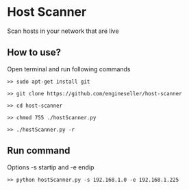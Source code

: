 # Host Scanner
Scan hosts in your network that are live

## How to use?
Open terminal and run following commands
```
>> sudo apt-get install git
```
```
>> git clone https://github.com/engineseller/host-scanner
```
```
>> cd host-scanner
```
```
>> chmod 755 ./hostScanner.py
```
```
>> ./hostScanner.py -r
```

## Run command
Options -s startip and -e endip
```
>> python hostScanner.py -s 192.168.1.0 -e 192.168.1.225
```
